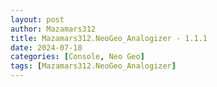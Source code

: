 ```yaml
---
layout: post
author: Mazamars312
title: Mazamars312.NeoGeo_Analogizer - 1.1.1
date: 2024-07-18
categories: [Console, Neo Geo]
tags: [Mazamars312.NeoGeo_Analogizer]
---
```


